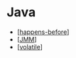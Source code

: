 # Java

- [[happens-before]]
- [[JMM]]
- [[volatile]]

[//begin]: # "Autogenerated link references for markdown compatibility"
[happens-before]: happens-before "Happens before rule"
[JMM]: JMM "Java memory model"
[volatile]: volatile "Volatile"
[//end]: # "Autogenerated link references"

